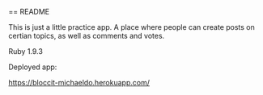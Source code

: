 == README

This is just a little practice app.  A place where people can create posts on certian topics, as well as comments and votes. 

Ruby 1.9.3

Deployed app:

https://bloccit-michaeldo.herokuapp.com/
